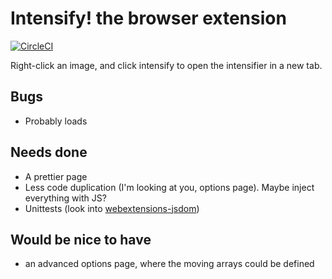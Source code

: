 # Intensify! the browser extension

[![CircleCI](https://circleci.com/gh/jbellue/intensify-webext/tree/master.svg?style=shield)](https://circleci.com/gh/jbellue/intensify-webext/tree/master)

Right-click an image, and click intensify to open the intensifier in a new tab.

## Bugs

* Probably loads

## Needs done

* A prettier page
* Less code duplication (I'm looking at you, options page). Maybe inject everything with JS?
* Unittests (look into [webextensions-jsdom](https://www.npmjs.com/package/webextensions-jsdom))

## Would be nice to have

* an advanced options page, where the moving arrays could be defined